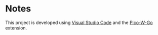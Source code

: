 # Notes

This project is developed using [Visual Studio Code](https://code.visualstudio.com/) and the [Pico-W-Go](https://github.com/paulober/Pico-W-Go) extension.
